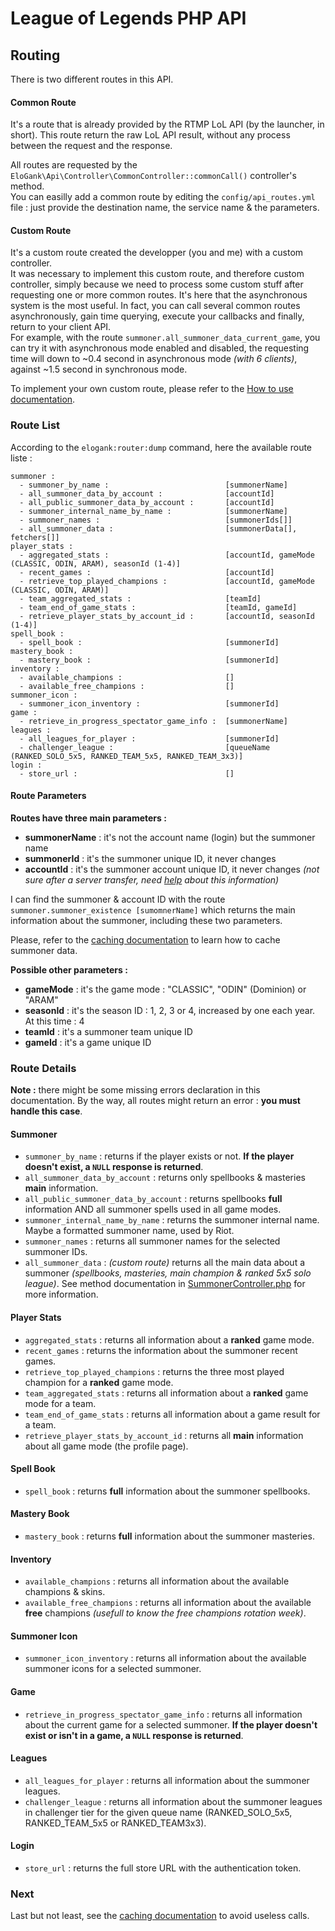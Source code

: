 League of Legends PHP API
=========================

## Routing

There is two different routes in this API.

#### Common Route

It's a route that is already provided by the RTMP LoL API (by the launcher, in short).
This route return the raw LoL API result, without any process between the request and the response.

All routes are requested by the `EloGank\Api\Controller\CommonController::commonCall()` controller's method.  
You can easilly add a common route by editing the `config/api_routes.yml` file : just provide the destination name, the service name & the parameters.

#### Custom Route

It's a custom route created the developper (you and me) with a custom controller.  
It was necessary to implement this custom route, and therefore custom controller, simply because we need to process some custom stuff after requesting one or more common routes. It's here that the asynchronous system is the most useful. In fact, you can call several common routes asynchronously, gain time querying, execute your callbacks and finally, return to your client API.  
For example, with the route `summoner.all_summoner_data_current_game`, you can try it with asynchronous mode enabled and disabled, the requesting time will down to ~0.4 second in asynchronous mode *(with 6 clients)*, against ~1.5 second in synchronous mode.

To implement your own custom route, please refer to the [How to use documentation](https://github.com/EloGank/lol-php-api/blob/master/doc/how_to_use.md#implement-your-own-api-route).

### Route List

According to the `elogank:router:dump` command, here the available route liste :

```
summoner :
  - summoner_by_name :                          [summonerName]
  - all_summoner_data_by_account :              [accountId]
  - all_public_summoner_data_by_account :       [accountId]
  - summoner_internal_name_by_name :            [summonerName]
  - summoner_names :                            [summonerIds[]]
  - all_summoner_data :                         [summonerData[], fetchers[]]
player_stats :
  - aggregated_stats :                          [accountId, gameMode (CLASSIC, ODIN, ARAM), seasonId (1-4)]
  - recent_games :                              [accountId]
  - retrieve_top_played_champions :             [accountId, gameMode (CLASSIC, ODIN, ARAM)]
  - team_aggregated_stats :                     [teamId]
  - team_end_of_game_stats :                    [teamId, gameId]
  - retrieve_player_stats_by_account_id :       [accountId, seasonId (1-4)]
spell_book :
  - spell_book :                                [summonerId]
mastery_book :
  - mastery_book :                              [summonerId]
inventory :
  - available_champions :                       []
  - available_free_champions :                  []
summoner_icon :
  - summoner_icon_inventory :                   [summonerId]
game :
  - retrieve_in_progress_spectator_game_info :  [summonerName]
leagues :
  - all_leagues_for_player :                    [summonerId]
  - challenger_league :                         [queueName (RANKED_SOLO_5x5, RANKED_TEAM_5x5, RANKED_TEAM_3x3)]
login :
  - store_url :                                 []
```

#### Route Parameters

**Routes have three main parameters :**

* **summonerName** : it's not the account name (login) but the summoner name
* **summonerId** : it's the summoner unique ID, it never changes
* **accountId** : it's the summoner account unique ID, it never changes *(not sure after a server transfer, need [help](https://github.com/EloGank/lol-php-api/issues) about this information)*

I can find the summoner & account ID with the route `summoner.summoner_existence [sumomnerName]` which returns the main information about the summoner, including these two parameters.

Please, refer to the [caching documentation](./caching.md) to learn how to cache summoner data.

**Possible other parameters :**

* **gameMode** : it's the game mode : "CLASSIC", "ODIN" (Dominion) or "ARAM"
* **seasonId** : it's the season ID : 1, 2, 3 or 4, increased by one each year. At this time : 4
* **teamId** : it's a summoner team unique ID
* **gameId** : it's a game unique ID

### Route Details

**Note :** there might be some missing errors declaration in this documentation. By the way, all routes might return an error : **you must handle this case**.

#### Summoner
* `summoner_by_name` : returns if the player exists or not. **If the player doesn't exist, a `NULL` response is returned**.
* `all_summoner_data_by_account` : returns only spellbooks & masteries **main** information.
* `all_public_summoner_data_by_account` : returns spellbooks **full** information AND all summoner spells used in all game modes.
* `summoner_internal_name_by_name` : returns the summoner internal name. Maybe a formatted summoner name, used by Riot.
* `summoner_names` : returns all summoner names for the selected summoner IDs.
* `all_summoner_data` : *(custom route)* returns all the main data about a summoner *(spellbooks, masteries, main champion & ranked 5x5 solo league)*. See method documentation in [SummonerController.php](/src/EloGank/Api/Controller/SummonerController.php) for more information.

#### Player Stats
* `aggregated_stats` : returns all information about a **ranked** game mode.
* `recent_games` : returns the information about the summoner recent games.
* `retrieve_top_played_champions` : returns the three most played champion for a **ranked** game mode.
* `team_aggregated_stats` : returns all information about a **ranked** game mode for a team.
* `team_end_of_game_stats` : returns all information about a game result for a team.
* `retrieve_player_stats_by_account_id` : returns all **main** information about all game mode (the profile page).

#### Spell Book
* `spell_book` : returns **full** information about the summoner spellbooks.

#### Mastery Book
* `mastery_book` : returns **full** information about the summoner masteries.

#### Inventory
* `available_champions` : returns all information about the available champions & skins.
* `available_free_champions` : returns all information about the available **free** champions *(usefull to know the free champions rotation week)*.

#### Summoner Icon
* `summoner_icon_inventory` : returns all information about the available summoner icons for a selected summoner.

#### Game
* `retrieve_in_progress_spectator_game_info` : returns all information about the current game for a selected summoner. **If the player doesn't exist or isn't in a game, a `NULL` response is returned**.

#### Leagues
* `all_leagues_for_player` : returns all information about the summoner leagues.
* `challenger_league` : returns all information about the summoner leagues in challenger tier for the given queue name (RANKED_SOLO_5x5, RANKED_TEAM_5x5 or RANKED_TEAM3x3).

#### Login
* `store_url` : returns the full store URL with the authentication token.

### Next

Last but not least, see the [caching documentation](./caching.md) to avoid useless calls.

